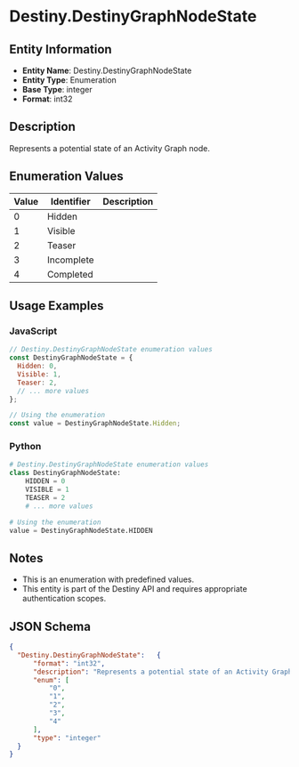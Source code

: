 # Destiny.DestinyGraphNodeState

## Entity Information
- **Entity Name**: Destiny.DestinyGraphNodeState
- **Entity Type**: Enumeration
- **Base Type**: integer
- **Format**: int32

## Description
Represents a potential state of an Activity Graph node.

## Enumeration Values

| Value | Identifier | Description |
|-------|------------|-------------|
| 0 | Hidden |  |
| 1 | Visible |  |
| 2 | Teaser |  |
| 3 | Incomplete |  |
| 4 | Completed |  |

## Usage Examples

### JavaScript
```javascript
// Destiny.DestinyGraphNodeState enumeration values
const DestinyGraphNodeState = {
  Hidden: 0,
  Visible: 1,
  Teaser: 2,
  // ... more values
};

// Using the enumeration
const value = DestinyGraphNodeState.Hidden;
```

### Python
```python
# Destiny.DestinyGraphNodeState enumeration values
class DestinyGraphNodeState:
    HIDDEN = 0
    VISIBLE = 1
    TEASER = 2
    # ... more values

# Using the enumeration
value = DestinyGraphNodeState.HIDDEN
```

## Notes
- This is an enumeration with predefined values.
- This entity is part of the Destiny API and requires appropriate authentication scopes.

## JSON Schema
```json
{
  "Destiny.DestinyGraphNodeState":   {
      "format": "int32",
      "description": "Represents a potential state of an Activity Graph node.",
      "enum": [
          "0",
          "1",
          "2",
          "3",
          "4"
      ],
      "type": "integer"
  }
}
```
